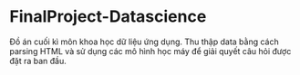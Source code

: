 # FinalProject-Datascience
Đồ án cuối kì môn khoa học dữ liệu ứng dụng. Thu thập data bằng cách parsing HTML và sử dụng các mô hình học máy để  giải quyết câu hỏi được đặt ra ban đầu.
